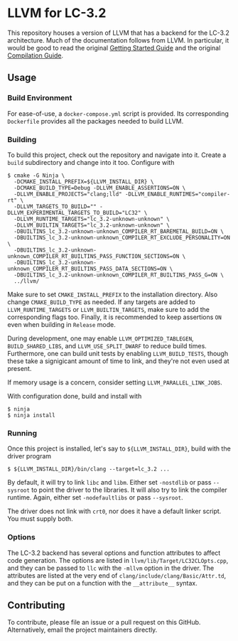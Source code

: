 # LLVM for LC-3.2

This repository houses a version of LLVM that has a backend for the LC-3.2
architecture. Much of the documentation follows from LLVM. In particular, it
would be good to read the original [Getting Started
Guide](https://llvm.org/docs/GettingStarted.html) and the original [Compilation
Guide](https://llvm.org/docs/CMake.html).

## Usage

### Build Environment

For ease-of-use, a `docker-compose.yml` script is provided. Its corresponding
`Dockerfile` provides all the packages needed to build LLVM.

### Building

To build this project, check out the repository and navigate into it. Create a
`build` subdirectory and change into it too. Configure with
```
$ cmake -G Ninja \
  -DCMAKE_INSTALL_PREFIX=${LLVM_INSTALL_DIR} \
  -DCMAKE_BUILD_TYPE=Debug -DLLVM_ENABLE_ASSERTIONS=ON \
  -DLLVM_ENABLE_PROJECTS="clang;lld" -DLLVM_ENABLE_RUNTIMES="compiler-rt" \
  -DLLVM_TARGETS_TO_BUILD="" -DLLVM_EXPERIMENTAL_TARGETS_TO_BUILD="LC32" \
  -DLLVM_RUNTIME_TARGETS="lc_3.2-unknown-unknown" \
  -DLLVM_BUILTIN_TARGETS="lc_3.2-unknown-unknown" \
  -DBUILTINS_lc_3.2-unknown-unknown_COMPILER_RT_BAREMETAL_BUILD=ON \
  -DBUILTINS_lc_3.2-unknown-unknown_COMPILER_RT_EXCLUDE_PERSONALITY=ON \
  -DBUILTINS_lc_3.2-unknown-unknown_COMPILER_RT_BUILTINS_PASS_FUNCTION_SECTIONS=ON \
  -DBUILTINS_lc_3.2-unknown-unknown_COMPILER_RT_BUILTINS_PASS_DATA_SECTIONS=ON \
  -DBUILTINS_lc_3.2-unknown-unknown_COMPILER_RT_BUILTINS_PASS_G=ON \
  ../llvm/
```
Make sure to set `CMAKE_INSTALL_PREFIX` to the installation directory. Also
change `CMAKE_BUILD_TYPE` as needed. If any targets are added to
`LLVM_RUNTIME_TARGETS` or `LLVM_BUILTIN_TARGETS`, make sure to add the
corresponding flags too. Finally, it is recommended to keep assertions `ON` even
when building in `Release` mode.

During development, one may enable `LLVM_OPTIMIZED_TABLEGEN`,
`BUILD_SHARED_LIBS`, and `LLVM_USE_SPLIT_DWARF` to reduce build times.
Furthermore, one can build unit tests by enabling `LLVM_BUILD_TESTS`, though
these take a signigicant amount of time to link, and they're not even used at
present.

If memory usage is a concern, consider setting `LLVM_PARALLEL_LINK_JOBS`.

With configuration done, build and install with
```
$ ninja
$ ninja install
```

### Running

Once this project is installed, let's say to `${LLVM_INSTALL_DIR}`, build with
the driver program
```
$ ${LLVM_INSTALL_DIR}/bin/clang --target=lc_3.2 ...
```
By default, it will try to link `libc` and `libm`. Either set `-nostdlib` or
pass `--sysroot` to point the driver to the libraries. It will also try to link
the compiler runtime. Again, either set `-nodefaultlibs` or pass `--sysroot`.

The driver does not link with `crt0`, nor does it have a default linker script.
You must supply both.

### Options

The LC-3.2 backend has several options and function attributes to affect code
generation. The options are listed in `llvm/lib/Target/LC32CLOpts.cpp`, and they
can be passed to `llc` with the `-mllvm` option in the driver. The attributes
are listed at the very end of `clang/include/clang/Basic/Attr.td`, and they can
be put on a function with the `__attribute__` syntax.

## Contributing

To contribute, please file an issue or a pull request on this GitHub.
Alternatively, email the project maintainers directly.
